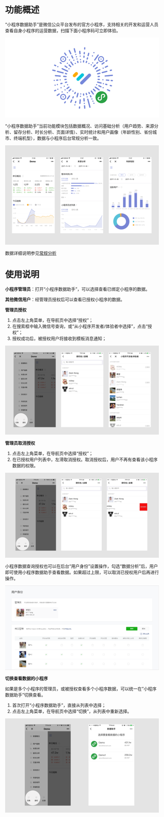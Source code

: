 # 功能概述

“小程序数据助手”是微信公众平台发布的官方小程序，支持相关的开发和运营人员查看自身小程序的运营数据，扫描下面小程序码可立即体验。

![](../image/weanalytics/a0.png#height:300px)

“小程序数据助手”当前功能模块包括数据概况、访问基础分析（用户趋势、来源分析、留存分析、时长分析、页面详情）、实时统计和用户画像（年龄性别、省份城市、终端机型），数据与小程序后台常规分析一致。

![](../image/weanalytics/a1.png)

数据详细说明参见[常规分析](../regular/README.md)

# 使用说明

**小程序管理员**：打开“小程序数据助手”，可以选择查看已绑定小程序的数据。

**其他微信用户**：经管理员授权后可以查看已授权小程序的数据。

**管理员授权**

1. 点击左上角菜单，在导航页中选择“授权”；
2. 在搜索框中输入微信号查询，或“从小程序开发者/体验者中选择”，点击“授权”；
3. 授权成功后，被授权用户将接收到模板消息通知；

![](../image/weanalytics/a2.png)

**管理员取消授权**

1. 点击左上角菜单，在导航页中选择“授权”；
2. 在已授权用户列表中，左滑取消授权。取消授权后，用户不再有查看该小程序数据的权限。

![](../image/weanalytics/a3.png)

小程序数据查询授权也可以在后台“用户身份”设置操作，勾选“数据分析”后，用户即可使用小程序数据助手查看数据。如果超过上限，可以取消已授权用户后再进行操作。

![](../image/weanalytics/a5.png)

**切换查看数据的小程序**

如果是多个小程序的管理员，或被授权查看多个小程序数据，可以统一在”小程序数据助手”切换查看。

1. 首次打开“小程序数据助手”，直接从列表中选择；
2. 点击左上角菜单，在导航页中选择“切换”，从列表中重新选择。

![](../image/weanalytics/a4.png)
